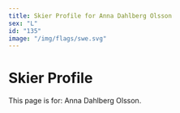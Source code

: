 ```yaml
---
title: Skier Profile for Anna Dahlberg Olsson
sex: "L"
id: "135"
image: "/img/flags/swe.svg" 
---
```


# Skier Profile

This page is for: Anna Dahlberg Olsson.
    